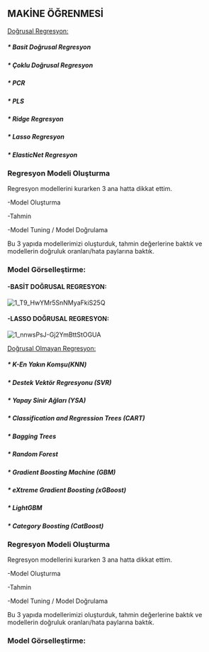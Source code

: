 ## MAKİNE ÖĞRENMESİ
[Doğrusal Regresyon:](https://github.com/beyzqusta/MachineLearning/blob/main/dogrusal_regresyon_ve_kuzenleri.ipynb)<br/>
##### * Basit Doğrusal Regresyon
##### * Çoklu Doğrusal Regresyon
##### * PCR
##### * PLS
##### * Ridge Regresyon
##### * Lasso Regresyon
##### * ElasticNet Regresyon

### Regresyon Modeli Oluşturma
Regresyon modellerini kurarken 3 ana hatta dikkat ettim.

-Model Oluşturma

-Tahmin

-Model Tuning / Model Doğrulama

Bu 3 yapıda modellerimizi oluşturduk, tahmin değerlerine baktık ve modellerin doğruluk oranları/hata paylarına baktık.

### Model Görselleştirme:
#### -BASİT DOĞRUSAL REGRESYON:

![1_T9_HwYMr5SnNMyaFkiS25Q](https://github.com/beyzqusta/MachineLearning/assets/129887098/8c9cb8c8-e1c0-4258-a153-47cb357754c6)


#### -LASSO DOĞRUSAL REGRESYON:

![1_nnwsPsJ-Gj2YmBttStOGUA](https://github.com/beyzqusta/MachineLearning/assets/129887098/e6e52378-2abd-4543-86d8-b1256664ac12)


[Doğrusal Olmayan Regresyon:](https://github.com/beyzqusta/MachineLearning/blob/main/dogrusal_olmayan_regresyon_modelleri.ipynb)<br/>
##### * K-En Yakın Komşu(KNN)
##### * Destek Vektör Regresyonu (SVR)
##### * Yapay Sinir Ağları (YSA)
##### * Classification and Regression Trees (CART)
##### * Bagging Trees
##### * Random Forest 
##### * Gradient Boosting Machine (GBM)
##### * eXtreme Gradient Boosting (xGBoost)
##### * LightGBM
##### * Category Boosting (CatBoost)

### Regresyon Modeli Oluşturma
Regresyon modellerini kurarken 3 ana hatta dikkat ettim.

-Model Oluşturma

-Tahmin

-Model Tuning / Model Doğrulama

Bu 3 yapıda modellerimizi oluşturduk, tahmin değerlerine baktık ve modellerin doğruluk oranları/hata paylarına baktık.

### Model Görselleştirme:














